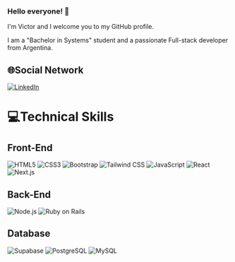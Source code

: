 ### Hello everyone! 👋 

I'm Victor and I welcome you to my GitHub profile.

I am a "Bachelor in Systems" student and a passionate Full-stack developer from Argentina.

## 🌐Social Network
[![LinkedIn](https://img.shields.io/badge/LinkedIn-%230077B5.svg?logo=linkedin&logoColor=white)](https://www.linkedin.com/in/victor-roberto-curzio/)

# 💻Technical Skills

## Front-End

![HTML5](https://img.shields.io/badge/Html5-%23E34F26?logo=Html5&logoColor=white) ![CSS3](https://img.shields.io/badge/Css3-%231572B6?logo=Css3&logoColor=white) ![Bootstrap](https://img.shields.io/badge/Bootstrap-%23563D7C?logo=Bootstrap&logoColor=white) ![Tailwind CSS](https://img.shields.io/badge/Tailwind%20CSS-%2338B2AC?logo=tailwindcss&logoColor=white) ![JavaScript](https://img.shields.io/badge/Javascript-%23323330?logo=Javascript&logoColor=%23F7DF1E) ![React](https://img.shields.io/badge/React-%2320232a?logo=React&logoColor=%2361DAFB) ![Next.js](https://img.shields.io/badge/Next.js-%23000000?logo=next.js&logoColor=white)

## Back-End

![Node.js](https://img.shields.io/badge/Node.js-%23339933?logo=node.js&logoColor=white) ![Ruby on Rails](https://img.shields.io/badge/Ruby%20on%20Rails-%23CC0000?logo=Ruby-on-Rails&logoColor=white)

## Database

![Supabase](https://img.shields.io/badge/Supabase-%23000000?logo=supabase&logoColor=3ECF8E) ![PostgreSQL](https://img.shields.io/badge/PostgreSQL-316192?style=for-the-badge&logo=postgresql&logoColor=white) ![MySQL](https://img.shields.io/badge/Mysql-%2300f?logo=Mysql&logoColor=white&style=for-the-badge)
